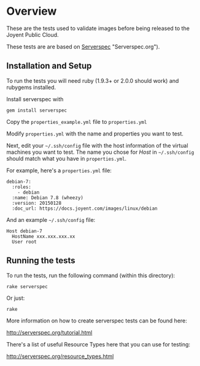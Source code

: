 # Overview

These are the tests used to validate images before being released to the Joyent Public Cloud.

These tests are are based on [Serverspec](http://serverspec.org) "Serverspec.org").

## Installation and Setup

To run the tests you will need ruby (1.9.3+ or 2.0.0 should work) and rubygems installed.

Install serverspec with

    gem install serverspec

Copy the `properties_example.yml` file to `properties.yml`

Modify `properties.yml` with the name and properties you want to test. 

Next, edit your `~/.ssh/config` file with the host information of the virtual machines you want to test. The name you chose for _Host_ in `~/.ssh/config` should match what you have in `properties.yml`. 

For example, here's a `properties.yml` file:

    debian-7:
      :roles:
        - debian
      :name: Debian 7.8 (wheezy)
      :version: 20150128
      :doc_url: https://docs.joyent.com/images/linux/debian

And an example `~/.ssh/config` file:

    Host debian-7
      HostName xxx.xxx.xxx.xx 
      User root

## Running the tests

To run the tests, run the following command (within this directory):

    rake serverspec

Or just:

    rake

More information on how to create serverspec tests can be found here:

http://serverspec.org/tutorial.html

There's a list of useful Resource Types here that you can use for testing:

http://serverspec.org/resource_types.html
